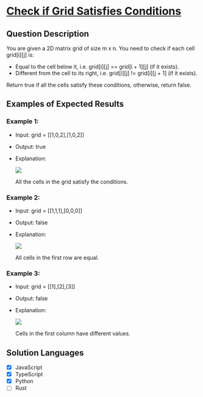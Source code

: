 # [Check if Grid Satisfies Conditions](https://leetcode.com/problems/check-if-grid-satisfies-conditions/description/)

## Question Description

You are given a 2D matrix grid of size m x n. You need to check if each cell grid[i][j] is:

- Equal to the cell below it, i.e. grid[i][j] == grid[i + 1][j] (if it exists).
- Different from the cell to its right, i.e. grid[i][j] != grid[i][j + 1] (if it exists).

Return true if all the cells satisfy these conditions, otherwise, return false.

## Examples of Expected Results

### Example 1:

- Input: grid = [[1,0,2],[1,0,2]]

- Output: true

- Explanation:

    ![](https://assets.leetcode.com/uploads/2024/04/15/examplechanged.png)

    All the cells in the grid satisfy the conditions.

### Example 2:

- Input: grid = [[1,1,1],[0,0,0]]

- Output: false

- Explanation:

    ![](https://assets.leetcode.com/uploads/2024/03/27/example21.png)

    All cells in the first row are equal.

### Example 3:

- Input: grid = [[1],[2],[3]]

- Output: false

- Explanation:

    ![](https://assets.leetcode.com/uploads/2024/03/31/changed.png)

    Cells in the first column have different values.

## Solution Languages

- [x] JavaScript
- [x] TypeScript
- [x] Python
- [ ] Rust